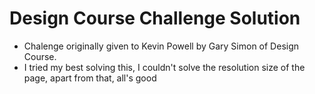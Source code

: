 # Design Course Challenge Solution
- Chalenge originally given to Kevin Powell by Gary Simon of Design Course.
- I tried my best solving this, I couldn't solve the resolution size of the page, apart from that, all's good
